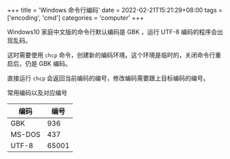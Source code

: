 +++
title = 'Windows 命令行编码'
date = 2022-02-21T15:21:29+08:00
tags = ['encoding', 'cmd']
categories = 'computer'
+++

<!--more-->

Windows10 家庭中文版的命令行默认编码是 GBK ，运行 UTF-8 编码的程序会出现乱码。

这时需要使用 `chcp` 命令，创建新的编码环境。这个环境是临时的，关闭命令行重启后，仍是 GBK 编码。

直接运行 `chcp` 会返回当前编码的编号，修改编码需要跟上目标编码的编号。

常用编码以及对应编号

| 编码   | 编号  |
| ------ | ----- |
| GBK    | 936   |
| MS-DOS | 437   |
| UTF-8  | 65001 |

